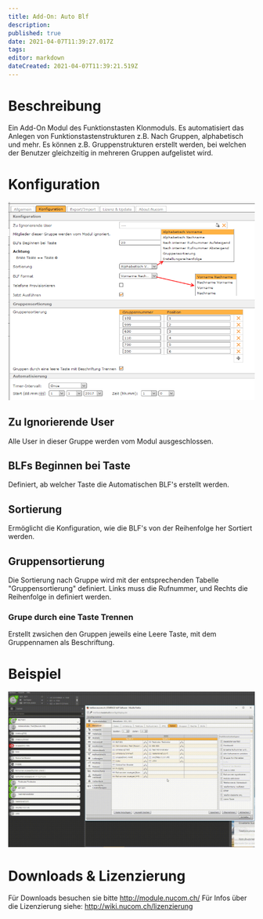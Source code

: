 ```yaml
---
title: Add-On: Auto Blf
description: 
published: true
date: 2021-04-07T11:39:27.017Z
tags: 
editor: markdown
dateCreated: 2021-04-07T11:39:21.519Z
---
```


# Beschreibung
Ein Add-On Modul des Funktionstasten Klonmoduls. Es automatisiert das Anlegen von Funktionstastenstrukturen z.B. Nach Gruppen, alphabetisch und mehr. Es können z.B. Gruppenstrukturen erstellt werden, bei welchen der Benutzer gleichzeitig in mehreren Gruppen aufgelistet wird. 
# Konfiguration
![2](/uploads/auto-blf/2.png "2")

## Zu Ignorierende User
Alle User in dieser Gruppe werden vom Modul ausgeschlossen.

## BLFs Beginnen bei Taste
Definiert, ab welcher Taste die Automatischen BLF's erstellt werden.

## Sortierung
Ermöglicht die Konfiguration, wie die BLF's von der Reihenfolge her Sortiert werden.

## Gruppensortierung
Die Sortierung nach Gruppe wird mit der entsprechenden Tabelle "Gruppensortierung" definiert.
Links muss die Rufnummer, und Rechts die Reihenfolge in definiert werden.

### Grupe durch eine Taste Trennen
Erstellt zwsichen den Gruppen jeweils eine Leere Taste, mit dem Gruppennamen als Beschriftung.
# Beispiel
![1](/uploads/auto-blf/1.gif "1")
# Downloads & Lizenzierung
Für Downloads besuchen sie bitte http://module.nucom.ch/
Für Infos über die Lizenzierung siehe: http://wiki.nucom.ch/lizenzierung

